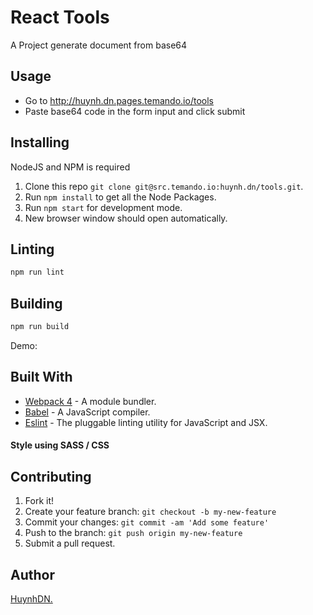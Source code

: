 # React Tools
A Project generate document from base64

## Usage
* Go to http://huynh.dn.pages.temando.io/tools
* Paste base64 code in the form input and click submit

## Installing
NodeJS and NPM is required

1. Clone this repo ``git clone git@src.temando.io:huynh.dn/tools.git``.
2. Run ``npm install`` to get all the Node Packages.
3. Run ``npm start`` for development mode.
4. New browser window should open automatically.

## Linting

```javascript
npm run lint
```

## Building

```javascript
npm run build
```

Demo: 

## Built With

* [Webpack 4](https://webpack.js.org/) - A module bundler.
* [Babel](https://babeljs.io/) - A JavaScript compiler.
* [Eslint](https://eslint.org/) - The pluggable linting utility for JavaScript and JSX.

#### Style using SASS / CSS

## Contributing

1. Fork it!
2. Create your feature branch: `git checkout -b my-new-feature`
3. Commit your changes: `git commit -am 'Add some feature'`
4. Push to the branch: `git push origin my-new-feature`
5. Submit a pull request.

## Author
[HuynhDN.](https://src.temando.io/huynh.dn/)




